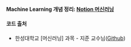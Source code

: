 #### Machine Learning 개념 정리: [Notion 머신러닝](https://handsome-umbrella-c52.notion.site/a887c58b105a44d287c8f5d045e56f4e?pvs=4)

#### 코드 출처  
- 한성대학교 [머신러닝] 과목 - 지준 교수님([Github](https://github.com/junji64/Machine-Learning))